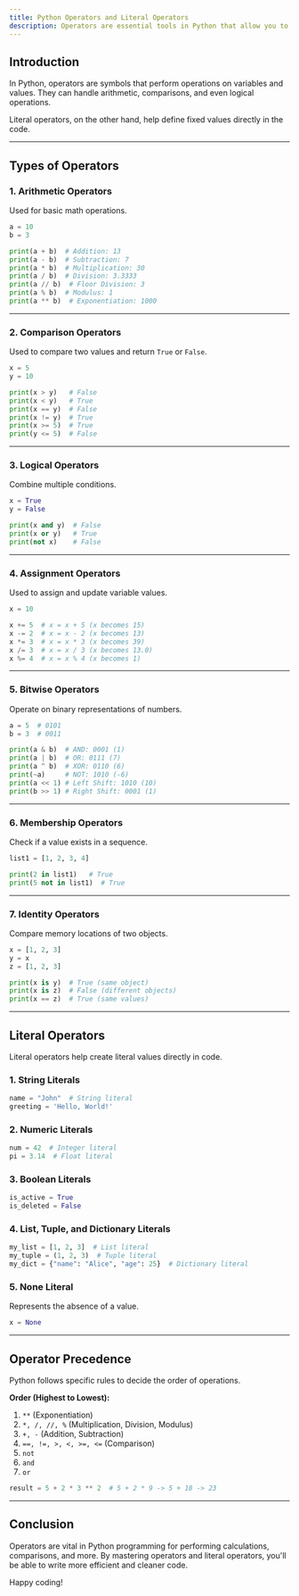 ```yaml
---
title: Python Operators and Literal Operators
description: Operators are essential tools in Python that allow you to perform operations on variables and values. This guide explains the different types of operators, including literal operators, with examples to make things clearer.
---
```




## Introduction  
In Python, operators are symbols that perform operations on variables and values. They can handle arithmetic, comparisons, and even logical operations.  

Literal operators, on the other hand, help define fixed values directly in the code.  

---

## Types of Operators  

### 1. Arithmetic Operators  
Used for basic math operations.  

```python
a = 10
b = 3

print(a + b)  # Addition: 13
print(a - b)  # Subtraction: 7
print(a * b)  # Multiplication: 30
print(a / b)  # Division: 3.3333
print(a // b)  # Floor Division: 3
print(a % b)  # Modulus: 1
print(a ** b)  # Exponentiation: 1000
```  

---

### 2. Comparison Operators  
Used to compare two values and return `True` or `False`.  

```python
x = 5
y = 10

print(x > y)   # False
print(x < y)   # True
print(x == y)  # False
print(x != y)  # True
print(x >= 5)  # True
print(y <= 5)  # False
```  

---

### 3. Logical Operators  
Combine multiple conditions.  

```python
x = True
y = False

print(x and y)  # False
print(x or y)   # True
print(not x)    # False
```  

---

### 4. Assignment Operators  
Used to assign and update variable values.  

```python
x = 10

x += 5  # x = x + 5 (x becomes 15)
x -= 2  # x = x - 2 (x becomes 13)
x *= 3  # x = x * 3 (x becomes 39)
x /= 3  # x = x / 3 (x becomes 13.0)
x %= 4  # x = x % 4 (x becomes 1)
```  

---

### 5. Bitwise Operators  
Operate on binary representations of numbers.  

```python
a = 5  # 0101
b = 3  # 0011

print(a & b)  # AND: 0001 (1)
print(a | b)  # OR: 0111 (7)
print(a ^ b)  # XOR: 0110 (6)
print(~a)     # NOT: 1010 (-6)
print(a << 1) # Left Shift: 1010 (10)
print(b >> 1) # Right Shift: 0001 (1)
```  

---

### 6. Membership Operators  
Check if a value exists in a sequence.  

```python
list1 = [1, 2, 3, 4]

print(2 in list1)   # True
print(5 not in list1)  # True
```  

---

### 7. Identity Operators  
Compare memory locations of two objects.  

```python
x = [1, 2, 3]
y = x
z = [1, 2, 3]

print(x is y)  # True (same object)
print(x is z)  # False (different objects)
print(x == z)  # True (same values)
```  

---

## Literal Operators  

Literal operators help create literal values directly in code.  

### 1. String Literals  
```python
name = "John"  # String literal
greeting = 'Hello, World!'
```  

### 2. Numeric Literals  
```python
num = 42  # Integer literal
pi = 3.14  # Float literal
```  

### 3. Boolean Literals  
```python
is_active = True
is_deleted = False
```  

### 4. List, Tuple, and Dictionary Literals  
```python
my_list = [1, 2, 3]  # List literal
my_tuple = (1, 2, 3)  # Tuple literal
my_dict = {"name": "Alice", "age": 25}  # Dictionary literal
```  

### 5. None Literal  
Represents the absence of a value.  
```python
x = None
```  

---

## Operator Precedence  
Python follows specific rules to decide the order of operations.  

**Order (Highest to Lowest):**  
1. `**` (Exponentiation)  
2. `*, /, //, %` (Multiplication, Division, Modulus)  
3. `+, -` (Addition, Subtraction)  
4. `==, !=, >, <, >=, <=` (Comparison)  
5. `not`  
6. `and`  
7. `or`  

```python
result = 5 + 2 * 3 ** 2  # 5 + 2 * 9 -> 5 + 18 -> 23
```  

---

## Conclusion  
Operators are vital in Python programming for performing calculations, comparisons, and more. By mastering operators and literal operators, you'll be able to write more efficient and cleaner code.  

Happy coding!